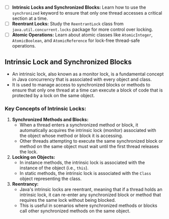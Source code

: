 - [ ] **Intrinsic Locks and Synchronized Blocks:** Learn how to use the `synchronized` keyword to ensure that only one thread accesses a critical section at a time.
- [ ] **Reentrant Locks:** Study the `ReentrantLock` class from `java.util.concurrent.locks` package for more control over locking.
- [ ] **Atomic Operations:** Learn about atomic classes like `AtomicInteger`, `AtomicBoolean`, and `AtomicReference` for lock-free thread-safe operations.
## Intrinsic Lock and Synchronized Blocks
- An intrinsic lock, also known as a monitor lock, is a fundamental concept in Java concurrency that is associated with every object and class. 
- It is used to manage access to synchronized blocks or methods to ensure that only one thread at a time can execute a block of code that is protected by a lock on the same object.

### Key Concepts of Intrinsic Locks:
1. **Synchronized Methods and Blocks:**
    - When a thread enters a synchronized method or block, it automatically acquires the intrinsic lock (monitor) associated with the object whose method or block it is accessing.
    - Other threads attempting to execute the same synchronized block or method on the same object must wait until the first thread releases the lock.
2. **Locking on Objects:**
    - In instance methods, the intrinsic lock is associated with the instance of the object (i.e., `this`).
    - In static methods, the intrinsic lock is associated with the `Class` object representing the class.
3. **Reentrancy:**
    - Java's intrinsic locks are reentrant, meaning that if a thread holds an intrinsic lock, it can re-enter any synchronized block or method that requires the same lock without being blocked.
    - This is useful in scenarios where synchronized methods or blocks call other synchronized methods on the same object.